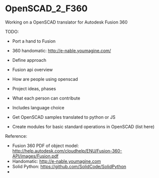 OpenSCAD_2_F360
===============
Working on a OpenSCAD translator for Autodesk Fusion 360

TODO:
* Port a hand to Fusion
* 360 handomatic: http://e-nable.youmagine.com/

* Define approach
* Fusion api overview
* How are people using openscad
* Project ideas, phases
* What each person can contribute
* Includes language choice
* Get OpenSCAD samples translated to python or JS
* Create modules for basic standard operations in OpenSCAD (list here)
 
Reference:
* Fusion 360 PDF of object model: http://help.autodesk.com/cloudhelp/ENU/Fusion-360-API/images/Fusion.pdf
* Handomatic: http://e-nable.youmagine.com
* Solid Python: https://github.com/SolidCode/SolidPython
* 
